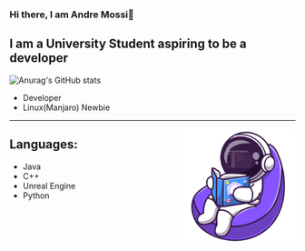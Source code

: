### Hi there, I am Andre Mossi👋

## I am a University Student aspiring to be a developer

![Anurag's GitHub stats](https://github-readme-stats.vercel.app/api?username=anuraghazra&show_icons=true&theme=radical)

- Developer
- Linux(Manjaro) Newbie
---
<p>
<img align='right' width="200" src="Images/ReadingIcon.png">
</p>

## Languages:

- Java
- C++
- Unreal Engine
- Python

<!--
**AndreM222/AndreM222** is a ✨ _special_ ✨ repository because its `README.md` (this file) appears on your GitHub profile.

Here are some ideas to get you started:

- 🔭 I’m currently working on ...
- 🌱 I’m currently learning ...
- 👯 I’m looking to collaborate on ...
- 🤔 I’m looking for help with ...
- 💬 Ask me about ...
- 📫 How to reach me: ...
- 😄 Pronouns: ...
- ⚡ Fun fact: ...
-->
